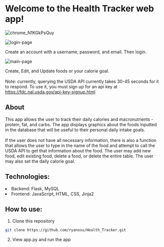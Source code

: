 <h1>Welcome to the Health Tracker web app!</h1>

![chrome_N1KGkPsQuy](https://github.com/ryanosu/CS361/assets/86269596/98a58109-d538-4bd2-929d-851758a2f0bc)

![login-page](https://github.com/ryanosu/Health_Tracker/assets/86269596/5126dc7b-22c4-46f8-90c9-c504493b5095)


Create an account with a username, password, and email. Then login.

![main-page](https://github.com/ryanosu/Health_Tracker/assets/86269596/c51d6c4f-9032-4609-91ec-22970b5636a5)

Create, Edit, and Update foods or your calorie goal. <br><br> Note: currently, querying the USDA API currently takes 30-45 seconds for it to respond. To use it, you must sign up for an api key at https://fdc.nal.usda.gov/api-key-signup.html

<h2>About</h2>
This app allows the user to track their daily calories and macronutrients - protein, fat, and carbs. The app displays graphics about the foods inputted in the database that will be useful to their personal daily intake goals. <br> <br> If the user does not have all necessary information, there is also a function that allows the user to type in the name of the food and attempt to call the USDA API to get that information about the food. The user may add new food, edit existing food, delete a food, or delete the entire table. The user may also set the daily calorie goal. 

<h2>Technologies:</h2>
<li>Backend: Flask, MySQL</li>
<li>Frontend: JavaScript, HTML, CSS, Jinja2</li>

<h2>How to use:</h2>

1. Clone this repository

```sh
git clone https://github.com/ryanosu/Health_Tracker.git
```

2. View app.py and run the app
